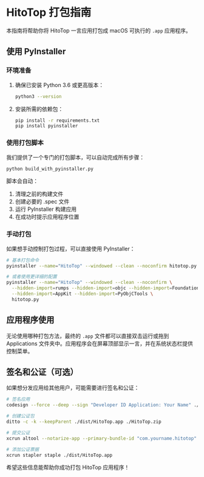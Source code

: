 # HitoTop 打包指南

本指南将帮助你将 HitoTop 一言应用打包成 macOS 可执行的 `.app` 应用程序。

## 使用 PyInstaller

### 环境准备

1. 确保已安装 Python 3.6 或更高版本：

   ```bash
   python3 --version
   ```

2. 安装所需的依赖包：

   ```bash
   pip install -r requirements.txt
   pip install pyinstaller
   ```

### 使用打包脚本

我们提供了一个专门的打包脚本，可以自动完成所有步骤：

```bash
python build_with_pyinstaller.py
```

脚本会自动：
1. 清理之前的构建文件
2. 创建必要的 .spec 文件
3. 运行 PyInstaller 构建应用
4. 在成功时提示应用程序位置

### 手动打包

如果想手动控制打包过程，可以直接使用 PyInstaller：

```bash
# 基本打包命令
pyinstaller --name="HitoTop" --windowed --clean --noconfirm hitotop.py

# 或者使用更详细的配置
pyinstaller --name="HitoTop" --windowed --clean --noconfirm \
  --hidden-import=rumps --hidden-import=objc --hidden-import=Foundation \
  --hidden-import=AppKit --hidden-import=PyObjCTools \
  hitotop.py
```

## 应用程序使用

无论使用哪种打包方法，最终的 `.app` 文件都可以直接双击运行或拖到 Applications 文件夹中。应用程序会在屏幕顶部显示一言，并在系统状态栏提供控制菜单。

## 签名和公证（可选）

如果想分发应用给其他用户，可能需要进行签名和公证：

```bash
# 签名应用
codesign --force --deep --sign "Developer ID Application: Your Name" ./dist/HitoTop.app

# 创建公证包
ditto -c -k --keepParent ./dist/HitoTop.app ./HitoTop.zip

# 提交公证
xcrun altool --notarize-app --primary-bundle-id "com.yourname.hitotop" --username "your@apple.id" --password "@keychain:AC_PASSWORD" --file HitoTop.zip

# 添加公证票据
xcrun stapler staple ./dist/HitoTop.app
```

希望这些信息能帮助你成功打包 HitoTop 应用程序！ 